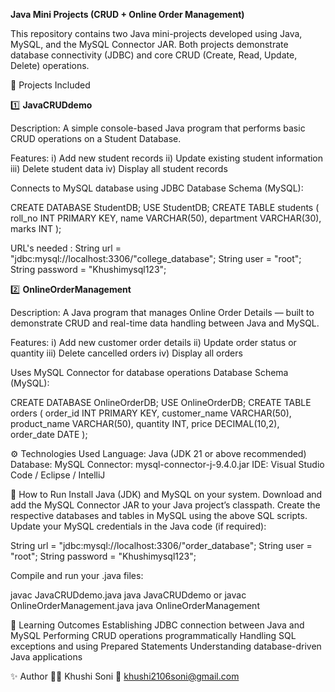 **Java Mini Projects (CRUD + Online Order Management)**

This repository contains two Java mini-projects developed using Java, MySQL, and the MySQL Connector JAR.
Both projects demonstrate database connectivity (JDBC) and core CRUD (Create, Read, Update, Delete) operations.

📁 Projects Included

1️⃣ **JavaCRUDdemo**

Description:
A simple console-based Java program that performs basic CRUD operations on a Student Database.

Features:
i) Add new student records
ii) Update existing student information
iii) Delete student data
iv) Display all student records

Connects to MySQL database using JDBC
Database Schema (MySQL):

CREATE DATABASE StudentDB;
USE StudentDB;
CREATE TABLE students (
    roll_no INT PRIMARY KEY,
    name VARCHAR(50),
    department VARCHAR(30),
    marks INT
);

URL's needed : 
String url = "jdbc:mysql://localhost:3306/"college_database";
String user = "root";
String password = "Khushimysql123";


2️⃣ **OnlineOrderManagement**

Description:
A Java program that manages Online Order Details — built to demonstrate CRUD and real-time data handling between Java and MySQL.

Features:
i) Add new customer order details
ii) Update order status or quantity
iii) Delete cancelled orders
iv) Display all orders

Uses MySQL Connector for database operations
Database Schema (MySQL):

CREATE DATABASE OnlineOrderDB;
USE OnlineOrderDB;
CREATE TABLE orders (
    order_id INT PRIMARY KEY,
    customer_name VARCHAR(50),
    product_name VARCHAR(50),
    quantity INT,
    price DECIMAL(10,2),
    order_date DATE
);


⚙️ Technologies Used
Language: Java (JDK 21 or above recommended)
Database: MySQL
Connector: mysql-connector-j-9.4.0.jar
IDE: Visual Studio Code / Eclipse / IntelliJ


🧩 How to Run
Install Java (JDK) and MySQL on your system.
Download and add the MySQL Connector JAR to your Java project’s classpath.
Create the respective databases and tables in MySQL using the above SQL scripts.
Update your MySQL credentials in the Java code (if required):

String url = "jdbc:mysql://localhost:3306/"order_database";
String user = "root";
String password = "Khushimysql123";


Compile and run your .java files:

javac JavaCRUDdemo.java
java JavaCRUDdemo
or
javac OnlineOrderManagement.java
java OnlineOrderManagement

🧠 Learning Outcomes
Establishing JDBC connection between Java and MySQL
Performing CRUD operations programmatically
Handling SQL exceptions and using Prepared Statements
Understanding database-driven Java applications


✨ Author
👩‍💻 Khushi Soni
📧 khushi2106soni@gmail.com
